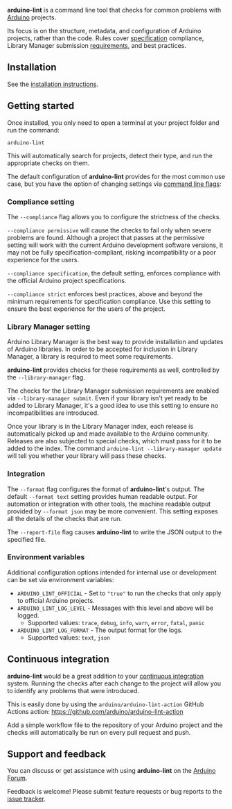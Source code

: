 **arduino-lint** is a command line tool that checks for common problems with [Arduino](https://www.arduino.cc/)
projects.

Its focus is on the structure, metadata, and configuration of Arduino projects, rather than the code. Rules cover
[specification](https://arduino.github.io/arduino-cli/latest/library-specification) compliance, Library Manager
submission [requirements](https://github.com/arduino/Arduino/wiki/Library-Manager-FAQ), and best practices.

## Installation

See the [installation instructions](installation.md).

## Getting started

Once installed, you only need to open a terminal at your project folder and run the command:

```
arduino-lint
```

This will automatically search for projects, detect their type, and run the appropriate checks on them.

The default configuration of **arduino-lint** provides for the most common use case, but you have the option of changing
settings via [command line flags](commands/arduino-lint.md):

### Compliance setting

The `--compliance` flag allows you to configure the strictness of the checks.

`--compliance permissive` will cause the checks to fail only when severe problems are found. Although a project that
passes at the permissive setting will work with the current Arduino development software versions, it may not be fully
specification-compliant, risking incompatibility or a poor experience for the users.

`--compliance specification`, the default setting, enforces compliance with the official Arduino project specifications.

`--compliance strict` enforces best practices, above and beyond the minimum requirements for specification compliance.
Use this setting to ensure the best experience for the users of the project.

### Library Manager setting

Arduino Library Manager is the best way to provide installation and updates of Arduino libraries. In order to be
accepted for inclusion in Library Manager, a library is required to meet some requirements.

**arduino-lint** provides checks for these requirements as well, controlled by the `--library-manager` flag.

The checks for the Library Manager submission requirements are enabled via `--library-manager submit`. Even if your
library isn't yet ready to be added to Library Manager, it's a good idea to use this setting to ensure no
incompatibilities are introduced.

Once your library is in the Library Manager index, each release is automatically picked up and made available to the
Arduino community. Releases are also subjected to special checks, which must pass for it to be added to the index. The
command `arduino-lint --library-manager update` will tell you whether your library will pass these checks.

### Integration

The `--format` flag configures the format of **arduino-lint**'s output. The default `--format text` setting provides
human readable output. For automation or integration with other tools, the machine readable output provided by
`--format json` may be more convenient. This setting exposes all the details of the checks that are run.

The `--report-file` flag causes **arduino-lint** to write the JSON output to the specified file.

### Environment variables

Additional configuration options intended for internal use or development can be set via environment variables:

- `ARDUINO_LINT_OFFICIAL` - Set to `"true"` to run the checks that only apply to official Arduino projects.
- `ARDUINO_LINT_LOG_LEVEL` - Messages with this level and above will be logged.
  - Supported values: `trace`, `debug`, `info`, `warn`, `error`, `fatal`, `panic`
- `ARDUINO_LINT_LOG_FORMAT` - The output format for the logs.
  - Supported values: `text`, `json`

## Continuous integration

**arduino-lint** would be a great addition to your
[continuous integration](https://en.wikipedia.org/wiki/Continuous_integration) system. Running the checks after each
change to the project will allow you to identify any problems that were introduced.

This is easily done by using the `arduino/arduino-lint-action` GitHub Actions action:
https://github.com/arduino/arduino-lint-action

Add a simple workflow file to the repository of your Arduino project and the checks will automatically be run on every
pull request and push.

## Support and feedback

You can discuss or get assistance with using **arduino-lint** on the
[Arduino Forum](https://forum.arduino.cc/index.php?board=3.0).

Feedback is welcome! Please submit feature requests or bug reports to the
[issue tracker](CONTRIBUTING.md#issue-reports).
